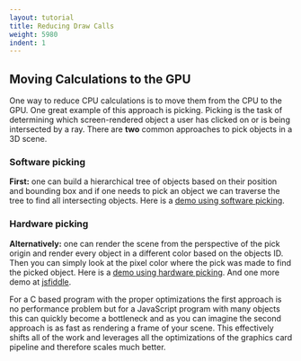 ```yaml
---
layout: tutorial
title: Reducing Draw Calls
weight: 5980
indent: 1
---
```

## Moving Calculations to the GPU

One way to reduce CPU calculations is to move them from the CPU to the GPU. One great example of this approach is picking. Picking is the task of determining which screen-rendered object a user has clicked on or is being intersected by a ray. There are **two** common approaches to pick objects in a 3D scene.

### Software picking

**First:** one can build a hierarchical tree of objects based on their position and bounding box and if one needs to pick an object we can traverse the tree to find all intersecting objects. Here is a [demo using software picking](http://labs.gooengine.com/examples/picking/).

### Hardware picking

**Alternatively:** one can render the scene from the perspective of the pick origin and render every object in a different color based on the objects ID. Then you can simply look at the pixel color where the pick was made to find the picked object. Here is a [demo using hardware picking](http://code.gooengine.com/0.9.10/visual-test/goo/renderer/WorldPickCoords/WorldPickCoordinates-vtest.html). And one more demo at [jsfiddle](http://jsfiddle.net/qLw8H/14/).

For a C based program with the proper optimizations the first approach is no performance problem but for a JavaScript program with many objects this can quickly become a bottleneck and as you can imagine the second approach is as fast as rendering a frame of your scene. This effectively shifts all of the work and leverages all the optimizations of the graphics card pipeline and therefore scales much better.
